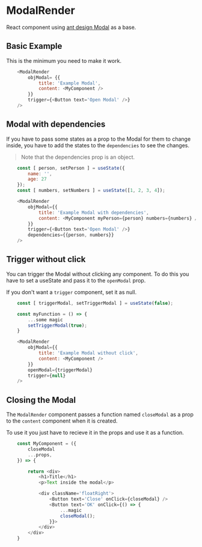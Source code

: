# ModalRender
React component using [ant design Modal](https://ant.design/components/modal) as a base.

## Basic Example
This is the minimum you need to make it work.
```js
    <ModalRender 
        objModal= {{
            title: 'Example Modal',
            content: <MyComponent />
        }}
        trigger={<Button text='Open Modal' />}
    />
```

## Modal with dependencies
If you have to pass some states as a prop to the Modal for them to change inside, you have to add the states to the `dependencies` to see the changes.

>Note that the dependencies prop is an object.
```js
    const [ person, setPerson ] = useState({
        name: '',
        age: 27
    });
    const [ numbers, setNumbers ] = useState([1, 2, 3, 4]);

    <ModalRender 
        objModal={{
            title: 'Example Modal with dependencies',
            content: <MyComponent myPerson={person} numbers={numbers} />
        }}
        trigger={<Button text='Open Modal' />}
        dependencies={{person, numbers}}
    />
```

## Trigger without click
You can trigger the Modal without clicking any component. To do this you have to set a useState and pass it to the `openModal` prop.

If you don't want a `trigger` component, set it as null.
```js
    const [ triggerModal, setTriggerModal ] = useState(false);

    const myFunction = () => {
        ...some magic
        setTriggerModal(true);
    }

    <ModalRender 
        objModal={{
            title: 'Example Modal without click',
            content: <MyComponent />
        }}
        openModal={triggerModal}
        trigger={null}
    />
```

## Closing the Modal
The `ModalRender` component passes a function named `closeModal` as a prop to the `content` component when it is created.

To use it you just have to recieve it in the props and use it as a function.

```js
    const MyComponent = ({
        closeModal
        ...props,
    }) => {

        return <div>
            <h1>Title</h1>
            <p>Text inside the modal</p>

            <div className='floatRight'>
                <Button text='Close' onClick={closeModal} />
                <Button text='OK' onClick={() => {
                    ...magic
                    closeModal();
                }}>
            </div>
        </div>
    }
```